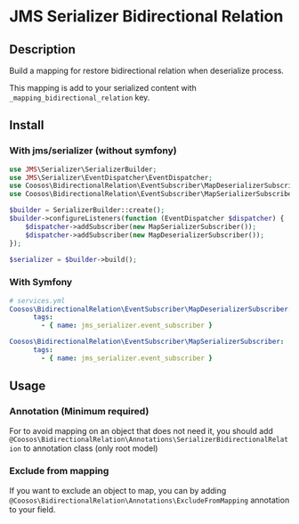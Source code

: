 # JMS Serializer Bidirectional Relation

## Description

Build a mapping for restore bidirectional relation when deserialize process.

This mapping is add to your serialized content with ``_mapping_bidirectional_relation`` key.

## Install

### With jms/serializer (without symfony)

```php
use JMS\Serializer\SerializerBuilder;
use JMS\Serializer\EventDispatcher\EventDispatcher;
use Coosos\BidirectionalRelation\EventSubscriber\MapDeserializerSubscriber;
use Coosos\BidirectionalRelation\EventSubscriber\MapSerializerSubscriber;

$builder = SerializerBuilder::create();
$builder->configureListeners(function (EventDispatcher $dispatcher) {
    $dispatcher->addSubscriber(new MapSerializerSubscriber());
    $dispatcher->addSubscriber(new MapDeserializerSubscriber());
});

$serializer = $builder->build();
```

### With Symfony

```yaml
# services.yml
Coosos\BidirectionalRelation\EventSubscriber\MapDeserializerSubscriber:
      tags:
        - { name: jms_serializer.event_subscriber }

Coosos\BidirectionalRelation\EventSubscriber\MapSerializerSubscriber:
      tags:
        - { name: jms_serializer.event_subscriber }
```

## Usage

### Annotation (Minimum required)

For to avoid mapping on an object that does not need it, you should add 
``@Coosos\BidirectionalRelation\Annotations\SerializerBidirectionalRelation`` to annotation class (only root model)

### Exclude from mapping

If you want to exclude an object to map, 
you can by adding ``@Coosos\BidirectionalRelation\Annotations\ExcludeFromMapping`` annotation to your field.
